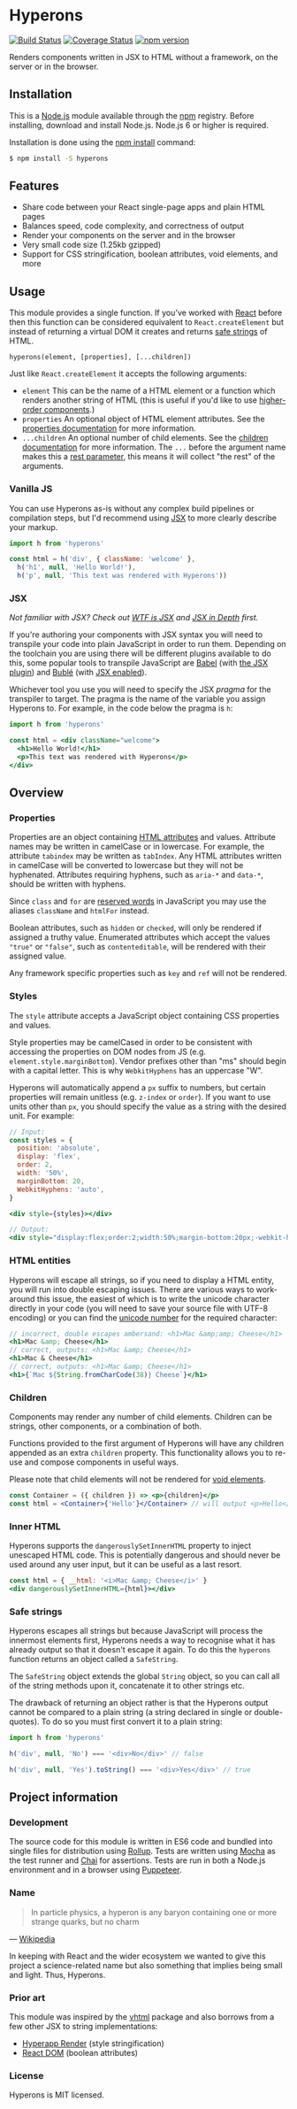# Hyperons

[![Build Status](https://travis-ci.org/i-like-robots/hyperons.svg?branch=master)](https://travis-ci.org/i-like-robots/hyperons) [![Coverage Status](https://coveralls.io/repos/github/i-like-robots/hyperons/badge.svg?branch=master)](https://coveralls.io/github/i-like-robots/hyperons) [![npm version](https://badge.fury.io/js/hyperons.svg)](https://badge.fury.io/js/hyperons)

Renders components written in JSX to HTML without a framework, on the server or in the browser.

## Installation

This is a [Node.js][node] module available through the [npm][npm] registry. Before installing, download and install Node.js. Node.js 6 or higher is required.

Installation is done using the [npm install][install] command:

```sh
$ npm install -S hyperons
```

[node]: https://nodejs.org/en/
[npm]: https://www.npmjs.com/
[install]: https://docs.npmjs.com/getting-started/installing-npm-packages-locally

## Features

* Share code between your React single-page apps and plain HTML pages
* Balances speed, code complexity, and correctness of output
* Render your components on the server and in the browser
* Very small code size (1.25kb gzipped)
* Support for CSS stringification, boolean attributes, void elements, and more

## Usage

This module provides a single function. If you've worked with [React][react] before then this function can be considered equivalent to `React.createElement` but instead of returning a virtual DOM it creates and returns [safe strings](#safe-strings) of HTML.

```
hyperons(element, [properties], [...children])
```

Just like `React.createElement` it accepts the following arguments:

* `element` This can be the name of a HTML element or a function which renders another string of HTML (this is useful if you'd like to use [higher-order components][hoc].)
* `properties` An optional object of HTML element attributes. See the [properties documentation](#properties) for more information.
* `...children` An optional number of child elements. See the [children documentation](#children) for more information. The `...` before the argument name makes this a [rest parameter][rest], this means it will collect "the rest" of the arguments.

[react]: https://reactjs.org/
[hoc]: https://reactjs.org/docs/higher-order-components.html
[rest]: https://developer.mozilla.org/en-US/docs/Web/JavaScript/Reference/Functions/rest_parameters

### Vanilla JS

You can use Hyperons as-is without any complex build pipelines or compilation steps, but I'd recommend using [JSX](#jsx) to more clearly describe your markup.

```js
import h from 'hyperons'

const html = h('div', { className: 'welcome' },
  h('h1', null, 'Hello World!'),
  h('p', null, 'This text was rendered with Hyperons'))
```

### JSX

_Not familiar with JSX? Check out [WTF is JSX][wtf] and [JSX in Depth][in-depth] first._

If you're authoring your components with JSX syntax you will need to transpile your code into plain JavaScript in order to run them. Depending on the toolchain you are using there will be different plugins available to do this, some popular tools to transpile JavaScript are [Babel][babel] (with [the JSX plugin][babel-jsx]) and [Bublé][buble] (with [JSX enabled][buble-jsx]).

Whichever tool you use you will need to specify the JSX _pragma_ for the transpiler to target. The pragma is the name of the variable you assign Hyperons to. For example, in the code below the pragma is `h`:

```jsx
import h from 'hyperons'

const html = <div className="welcome">
  <h1>Hello World!</h1>
  <p>This text was rendered with Hyperons</p>
</div>
```

[wtf]: https://jasonformat.com/wtf-is-jsx/
[in-depth]: https://reactjs.org/docs/jsx-in-depth.html
[babel]: https://babeljs.io/
[babel-jsx]: https://babeljs.io/docs/plugins/transform-react-jsx/
[buble]: https://github.com/Rich-Harris/buble
[buble-jsx]: https://buble.surge.sh/guide/#jsx

## Overview

### Properties

Properties are an object containing [HTML attributes][attrs] and values. Attribute names may be written in camelCase or in lowercase. For example, the attribute `tabindex` may be written as `tabIndex`. Any HTML attributes written in camelCase will be converted to lowercase but they will not be hyphenated. Attributes requiring hyphens, such as `aria-*` and `data-*`, should be written with hyphens.

Since `class` and `for` are [reserved words][words] in JavaScript you may use the aliases `className` and `htmlFor` instead.

Boolean attributes, such as `hidden` or `checked`, will only be rendered if assigned a truthy value. Enumerated attributes which accept the values `"true"` or `"false"`, such as `contenteditable`, will be rendered with their assigned value.

Any framework specific properties such as `key` and `ref` will not be rendered.

[attrs]: https://developer.mozilla.org/en-US/docs/Web/HTML/Attributes
[words]: https://developer.mozilla.org/en-US/docs/Web/JavaScript/Reference/Lexical_grammar#Keywords

### Styles

The `style` attribute accepts a JavaScript object containing CSS properties and values.

Style properties may be camelCased in order to be consistent with accessing the properties on DOM nodes from JS (e.g. `element.style.marginBottom`). Vendor prefixes other than "ms" should begin with a capital letter. This is why `WebkitHyphens` has an uppercase "W".

Hyperons will automatically append a `px` suffix to numbers, but certain properties will remain unitless (e.g. `z-index` or `order`). If you want to use units other than `px`, you should specify the value as a string with the desired unit. For example:

```jsx
// Input:
const styles = {
  position: 'absolute',
  display: 'flex',
  order: 2,
  width: '50%',
  marginBottom: 20,
  WebkitHyphens: 'auto',
}

<div style={styles}></div>

// Output:
<div style="display:flex;order:2;width:50%;margin-bottom:20px;-webkit-hyphens:auto;></div>
```

### HTML entities

Hyperons will escape all strings, so if you need to display a HTML entity, you will run into double escaping issues. There are various ways to work-around this issue, the easiest of which is to write the unicode character directly in your code (you will need to save your source file with UTF-8 encoding) or you can find the [unicode number][charcode] for the required character:

```jsx
// incorrect, double escapes ambersand: <h1>Mac &amp;amp; Cheese</h1>
<h1>Mac &amp; Cheese</h1>
// correct, outputs: <h1>Mac &amp; Cheese</h1>
<h1>Mac & Cheese</h1>
// correct, outputs: <h1>Mac &amp; Cheese</h1>
<h1>{`Mac ${String.fromCharCode(38)} Cheese`}</h1>
```

[charcode]: https://www.fileformat.info/info/charset/UTF-8/list.htm

### Children

Components may render any number of child elements. Children can be strings, other components, or a combination of both.

Functions provided to the first argument of Hyperons will have any children appended as an extra `children` property. This functionality allows you to re-use and compose components in useful ways.

Please note that child elements will not be rendered for [void elements][void].

```jsx
const Container = ({ children }) => <p>{children}</p>
const html = <Container>{'Hello'}</Container> // will output <p>Hello</p>
```

[void]: https://www.w3.org/TR/html/syntax.html#void-elements

### Inner HTML

Hyperons supports the `dangerouslySetInnerHTML` property to inject unescaped HTML code. This is potentially dangerous and should never be used around any user input, but it can be useful as a last resort.

```jsx
const html = { __html: '<i>Mac &amp; Cheese</i>' }
<div dangerouslySetInnerHTML={html}></div>
```

### Safe strings

Hyperons escapes all strings but because JavaScript will process the innermost elements first, Hyperons needs a way to recognise what it has already output so that it doesn't escape it again. To do this the `hyperons` function returns an object called a `SafeString`.

The `SafeString` object extends the global `String` object, so you can call all of the string methods upon it, concatenate it to other strings etc.

The drawback of returning an object rather is that the Hyperons output cannot be compared to a plain string (a string declared in single or double-quotes). To do so you must first convert it to a plain string:

```js
import h from 'hyperons'

h('div', null, 'No') === '<div>No</div>' // false

h('div', null, 'Yes').toString() === '<div>Yes</div>' // true
```

## Project information

### Development

The source code for this module is written in ES6 code and bundled into single files for distribution using [Rollup][rollup]. Tests are written using [Mocha][mocha] as the test runner and [Chai][chai] for assertions. Tests are run in both a Node.js environment and in a browser using [Puppeteer][puppeteer].

[rollup]: https://rollupjs.org/guide/en
[mocha]: https://mochajs.org/
[chai]: http://www.chaijs.com/
[puppeteer]: https://github.com/GoogleChrome/puppeteer

### Name

> In particle physics, a hyperon is any baryon containing one or more strange quarks, but no charm

— [Wikipedia](https://simple.wikipedia.org/wiki/Hyperon)

In keeping with React and the wider ecosystem we wanted to give this project a science-related name but also something that implies being small and light. Thus, Hyperons.

### Prior art

This module was inspired by the [vhtml][vhtml] package and also borrows from a few other JSX to string implementations:

* [Hyperapp Render][hyperapp] (style stringification)
* [React DOM][react-dom] (boolean attributes)

[vhtml]: https://github.com/developit/vhtml
[hyperapp]: https://github.com/hyperapp/render
[react-dom]: https://github.com/facebook/react/tree/master/packages/react-dom

### License

Hyperons is MIT licensed.
